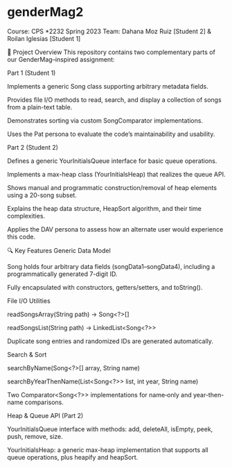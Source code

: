 ﻿# genderMag2

Course: CPS *2232 Spring 2023
Team: Dahana Moz Ruiz [Student 2] & Roilan Iglesias [Student 1]

📖 Project Overview
This repository contains two complementary parts of our GenderMag–inspired assignment:

Part 1 (Student 1)

Implements a generic Song class supporting arbitrary metadata fields.

Provides file I/O methods to read, search, and display a collection of songs from a plain-text table.

Demonstrates sorting via custom SongComparator implementations.

Uses the Pat persona to evaluate the code’s maintainability and usability.

Part 2 (Student 2)

Defines a generic YourInitialsQueue<T> interface for basic queue operations.

Implements a max-heap class (YourInitialsHeap<T>) that realizes the queue API.

Shows manual and programmatic construction/removal of heap elements using a 20-song subset.

Explains the heap data structure, HeapSort algorithm, and their time complexities.

Applies the DAV persona to assess how an alternate user would experience this code.

🔍 Key Features
Generic Data Model

Song<T> holds four arbitrary data fields (songData1–songData4), including a programmatically generated 7-digit ID.

Fully encapsulated with constructors, getters/setters, and toString().

File I/O Utilities

readSongsArray(String path) → Song<?>[]

readSongsList(String path) → LinkedList<Song<?>>

Duplicate song entries and randomized IDs are generated automatically.

Search & Sort

searchByName(Song<?>[] array, String name)

searchByYearThenName(List<Song<?>> list, int year, String name)

Two Comparator<Song<?>> implementations for name‐only and year-then-name comparisons.

Heap & Queue API (Part 2)

YourInitialsQueue<T> interface with methods:
add, deleteAll, isEmpty, peek, push, remove, size.

YourInitialsHeap<T>: a generic max-heap implementation that supports all queue operations, plus heapify and heapSort.
